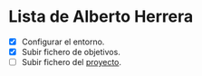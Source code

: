 Lista de Alberto Herrera
============================

- [x] Configurar el entorno.
- [x] Subir fichero de objetivos.
- [ ] Subir fichero del [proyecto](https://github.com/alberturria/Hospital-IV).
